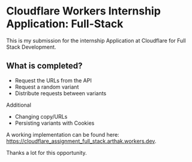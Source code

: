 # Cloudflare Workers Internship Application: Full-Stack

This is my submission for the internship Application at Cloudflare for Full Stack Development.

## What is completed?
- Request the URLs from the API
- Request a random variant
- Distribute requests between variants

Additional

- Changing copy/URLs
- Persisting variants with Cookies

A working implementation can be found here: https://cloudflare_assignment_full_stack.arthak.workers.dev.

Thanks a lot for this opportunity.